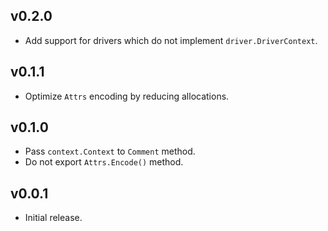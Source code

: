 ## v0.2.0

- Add support for drivers which do not implement `driver.DriverContext`.

## v0.1.1

- Optimize `Attrs` encoding by reducing allocations.

## v0.1.0

- Pass `context.Context` to `Comment` method.
- Do not export `Attrs.Encode()` method.

## v0.0.1

- Initial release.